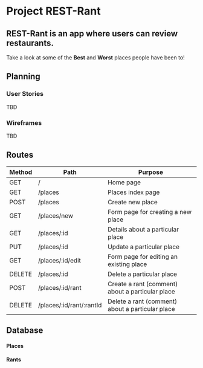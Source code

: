 # Project REST-Rant

## REST-Rant is an app where users can review restaurants.

Take a look at some of the **Best** and **Worst** places people have been to! 

## Planning
### User Stories
TBD

### Wireframes
TBD

## Routes

| Method        | Path                          | Purpose  | 
| ------------- | -------------                 | -------- |
| GET           | /                             | Home page                                         |
| GET           | /places                       | Places index page                                 |
| POST          | /places                       | Create new place                                  |
| GET           | /places/new                   | Form page for creating a new place                |
| GET           | /places/:id                   | Details about a particular place                  |
| PUT           | /places/:id                   | Update a particular place                         |
| GET           | /places/:id/edit              | Form page for editing an existing place           |
| DELETE        | /places/:id                   | Delete a particular place                         |
| POST          | /places/:id/rant              | Create a rant (comment) about a particular place  |
| DELETE        | /places/:id/rant/:rantId      | Delete a rant (comment) about a particular place  |

## Database

#### Places

#### Rants
